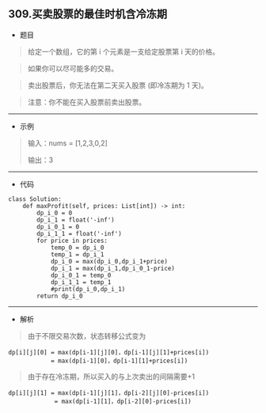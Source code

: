 309.买卖股票的最佳时机含冷冻期
----------

 - 题目
>给定一个数组，它的第 i 个元素是一支给定股票第 i 天的价格。

> 如果你可以尽可能多的交易。

> 卖出股票后，你无法在第二天买入股票 (即冷冻期为 1 天)。

> 注意：你不能在买入股票前卖出股票。
----------
 - 示例
> 输入：nums = [1,2,3,0,2]
>
> 输出：3
>
----------
 - 代码
>
    class Solution:
        def maxProfit(self, prices: List[int]) -> int:
            dp_i_0 = 0
            dp_i_1 = float('-inf')
            dp_i_0_1 = 0
            dp_i_1_1 = float('-inf')
            for price in prices:
                temp_0 = dp_i_0
                temp_1 = dp_i_1
                dp_i_0 = max(dp_i_0,dp_i_1+price)
                dp_i_1 = max(dp_i_1,dp_i_0_1-price)
                dp_i_0_1 = temp_0
                dp_i_1_1 = temp_1
                #print(dp_i_0,dp_i_1)
            return dp_i_0
----------
 - 解析
> 由于不限交易次数，状态转移公式变为
>
    dp[i][j][0] = max(dp[i-1][j][0]，dp[i-1][j][1]+prices[i])
				= max(dp[i-1][0]，dp[i-1][1]+prices[i])
> 
> 由于存在冷冻期，所以买入的与上次卖出的间隔需要+1
>
    dp[i][j][1] = max(dp[i-1][j][1]，dp[i-2][j][0]-prices[i])
				 = max(dp[i-1][1]，dp[i-2][0]-prices[i])
